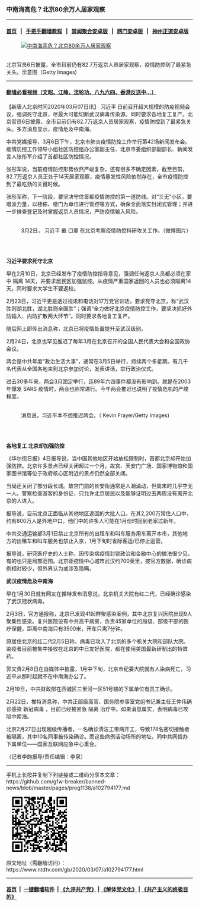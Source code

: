 ### 中南海高危？北京80余万人居家观察
------------------------

#### [首页](https://github.com/gfw-breaker/banned-news/blob/master/README.md) &nbsp;&nbsp;|&nbsp;&nbsp; [手把手翻墙教程](https://github.com/gfw-breaker/guides/wiki) &nbsp;&nbsp;|&nbsp;&nbsp; [禁闻聚合安卓版](https://github.com/gfw-breaker/bn-android) &nbsp;&nbsp;|&nbsp;&nbsp; [网门安卓版](https://github.com/oGate2/oGate) &nbsp;&nbsp;|&nbsp;&nbsp; [神州正道安卓版](https://github.com/SzzdOgate/update) 



<div><div class="featured_image">
 <a href="https://i.ntdtv.com/assets/uploads/2020/03/p8469321a972064339-799x450-1.jpg" target="_blank">
  <figure>
   <img alt="中南海高危？北京80余万人居家观察" src="https://i.ntdtv.com/assets/uploads/2020/03/p8469321a972064339-799x450-1-799x450.jpg"/>
  </figure><br/>
 </a>
 <span class="caption">
  北京官员6日披露，全市目前仍有82.7万返京人员居家观察，疫情防控到了最紧急关头。示意图（Getty Images)
 </span>
</div>
</div><hr/>

#### [翻墙必看视频（文昭、江峰、法轮功、八九六四、香港反送中...）](https://github.com/gfw-breaker/banned-news/blob/master/pages/link3.md)

<div><div class="post_content" itemprop="articleBody">
 <p>
  【新唐人北京时间2020年03月07日讯】
  <ok href="https://www.ntdtv.com/gb/习近平.htm">
   习近平
  </ok>
  日前召开超大规模的防疫视频会议，强调死守北京，尽最大可能切断武汉病毒传染源。同时要求各地复工复产。北京官员6日披露，全市目前仍有82.7万返京人员居家观察，疫情防控到了最紧急关头。多方消息显示，疫情危及中南海。
 </p>
 <p>
  中共党媒报导，3月6日下午，北京市肺炎疫情防控工作举行第42场新闻发布会。疫情防控工作领导小组社区防控组办公室副主任、北京市委组织部副部长、新闻发言人张彤军介绍了首都社区防控情况。
 </p>
 <p>
  张彤军说，当前疫情防控形势依然严峻复杂，还有很多不确定因素，截至目前，82.7万返京人员正处于14天居家观察，疫情暴发性风险依然存在，全市疫情防控到了最吃劲的关键时候。
 </p>
 <p>
  张彤军称，下一阶段，要坚决守住首都疫情防控的第一道防线。对“三无”小区，要增派力量，以楼栋、楼门为单位进行管控等方式，确保全面落实封闭式管理；并进一步排查登记及时掌握返京人员情况，严防疫情输入风险。
 </p>
 <figure class="wp-caption alignnone" id="attachment_102790337" style="width: 600px">
  <ok href="https://i.ntdtv.com/assets/uploads/2020/03/1583149485398.jpg">
   <img alt="" class="size-medium wp-image-102790337" src="https://i.ntdtv.com/assets/uploads/2020/03/1583149485398-600x338.jpg"/>
  </ok>
  <br/><figcaption class="wp-caption-text">
   3月2日，
   <ok href="https://www.ntdtv.com/gb/习近平.htm">
    习近平
   </ok>
   戴
   <ok href="https://www.ntdtv.com/gb/口罩.htm">
    口罩
   </ok>
   在北京考察疫情防控科研攻关工作。（微博图片）
  </figcaption><br/>
 </figure><br/>
 <p>
  <strong>
   习近平要求死守北京
  </strong>
 </p>
 <p>
  早在2月10日，北京已经发布了疫情防控指导意见，强调任何返京人员都必须在家中
  <ok href="https://www.ntdtv.com/gb/隔离.htm">
   隔离
  </ok>
  14天，并要求居民区加强监控。从疫情严重国家返回的人员也必须隔离14天。同时要求大学生不要返校。
 </p>
 <p>
  2月23日，习近平更是透过视讯和电话对17万党官训话，要求死守北京，称“武汉胜则湖北胜，湖北胜则全国胜”；强调“全力做好北京疫情防控工作，要坚决抓好外防输入、内防扩散两大环节”。同时要求各地复工复产。
 </p>
 <p>
  随后网上即传出消息称，北京已将疫情处置提升至武汉级别。
 </p>
 <p>
  2月24日，北京也罕见推迟了每年3月在北京召开的全国人民代表大会和全国政协会议。
 </p>
 <p>
  两会是中共年度“政治生活大事”，通常在3月5日举行，持续两个多星期。有几千名代表从全国各地来到北京参加讨论，发表讲话，举行政治仪式。
 </p>
 <p>
  过去30多年来，两会3月固定举行，连89年六四事件都没有影响到。就是在2003年爆发
  <ok href="https://www.ntdtv.com/gb/sars.htm">
   SARS
  </ok>
  疫情时，两会也照常进行。今年两会推迟也说明了疫情危机的严峻程度。
 </p>
 <figure class="wp-caption alignnone" id="attachment_102783567" style="width: 600px">
  <ok href="https://i.ntdtv.com/assets/uploads/2020/02/GettyImages-1129984778-2-600x338.jpg">
   <img alt="" class="size-medium wp-image-102783567" src="https://i.ntdtv.com/assets/uploads/2020/02/GettyImages-1129984778-2-600x338-600x338.jpg"/>
  </ok>
  <br/><figcaption class="wp-caption-text">
   消息说，习近平本不想推迟两会。（ Kevin Frayer/Getty Images)
  </figcaption><br/>
 </figure><br/>
 <p>
  <strong>
   各地复工 北京却加强防控
  </strong>
 </p>
 <p>
  《华尔街日报》4日报导说，当中国其他地区开始放松限制时，首都北京却开始加强防控。北京许多景点已经关闭超过一个月。故宫、天安门广场、国家博物馆和国家图书馆等位于政府核心区附近的景点仍然全部关闭。
 </p>
 <p>
  当局还关闭了部分段长城。故宫门前的长安街通常是人潮涌动，但周末时几乎空无一人。警察检查游客的身份证，只允许北京居民以及能够证明过去两周没有离开北京的人进入。
 </p>
 <p>
  报导说，目前北京正面临从其他地区返回的大批人口。在其2,200万常住人口中，约有800万人是外地户口，他们中的许多人可能在1月份时回到老家过新年。
 </p>
 <p>
  中共交通运输部3月1日禁止北京所有的出租车和叫车服务用车离开本市，其他地方的出租车和叫车服务也禁止入京，1月下旬时省际客运/已停止运营。
 </p>
 <p>
  报导说，研究医疗史的人士称，因传染病疫情封锁政治和金融中心的做法很少见。有的也只是局部范围。北京距疫情中心城市武汉约700英里，按官方数据，确诊病例相对较少，但外界认为或涉及隐瞒。
 </p>
 <p>
  <strong>
   武汉疫情危及中南海
  </strong>
 </p>
 <p>
  早在1月30日就有网友在推特发布消息说，北京机关大院有红二代，已经确诊感染了武汉冠状病毒。
 </p>
 <p>
  2月3日，官方通报称，北京已发现41起群聚感染案例，其中北京复兴医院出现9人聚集性感染。复兴医院设有中共高干病房，负责45家单位的局级、部级干部的医疗保健，距离中南海只有3500米，开车只需7分钟。
 </p>
 <p>
  原居住北京的红二代2月5日称，病毒已攻入了北京的多个机关大院和部队大院。染疫者目前被集中接收在北京的中日友好医院，都在使用美国最新研制出的特效药。
 </p>
 <p>
  郭文贵2月8日在自媒体中披露，1月中下旬，北京市纪委大院就有人染病死亡，习近平从那时起就不在中南海办公了。
 </p>
 <p>
  2月19日，中共财政部在西城区三里河一区51号楼的下属单位有员工确诊。
 </p>
 <p>
  2月22日，推特消息称，中共正部级高官、国务院参事室党组书记兼主任王仲伟确诊感染
  <ok href="https://www.ntdtv.com/gb/新冠病毒.htm">
   新冠病毒
  </ok>
  ，目前已经被紧急
  <ok href="https://www.ntdtv.com/gb/隔离.htm">
   隔离
  </ok>
  治疗中。如果消息属实，表明病毒已攻陷中南海。
 </p>
 <p>
  北京2月27日出现超级传播者，一名确诊清洁工带病开工，导致178名密切接触者被隔离，其中10名同事被传染确诊。而这些病例活动场所的地址，同中共网信办下属单位——国家互联网应急中心重合。
 </p>
 <p>
  （记者李韵报导/责任编辑：李泉）
 </p>
 <div class="single_ad">
 </div>
</div>
</div>
<hr/>
手机上长按并复制下列链接或二维码分享本文章：<br/>
https://github.com/gfw-breaker/banned-news/blob/master/pages/prog1138/a102794177.md <br/>
<a href='https://github.com/gfw-breaker/banned-news/blob/master/pages/prog1138/a102794177.md'><img src='https://github.com/gfw-breaker/banned-news/blob/master/pages/prog1138/a102794177.md.png'/></a> <br/>
原文地址（需翻墙访问）：https://www.ntdtv.com/gb/2020/03/07/a102794177.html


------------------------
#### [首页](https://github.com/gfw-breaker/banned-news/blob/master/README.md) &nbsp;|&nbsp; [一键翻墙软件](https://github.com/gfw-breaker/nogfw/blob/master/README.md) &nbsp;| [《九评共产党》](https://github.com/gfw-breaker/9ping.md/blob/master/README.md#九评之一评共产党是什么) | [《解体党文化》](https://github.com/gfw-breaker/jtdwh.md/blob/master/README.md) | [《共产主义的终极目的》](https://github.com/gfw-breaker/gczydzjmd.md/blob/master/README.md)


<img src='http://gfw-breaker.win/banned-news/pages/prog1138/a102794177.md' width='0px' height='0px'/>
